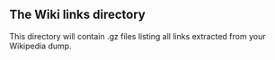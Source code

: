 ## The Wiki links directory

This directory will contain .gz files listing all links extracted from your Wikipedia dump.
